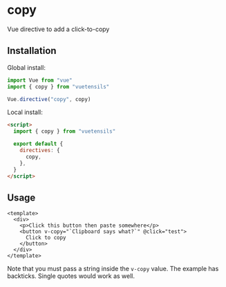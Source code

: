 # copy

Vue directive to add a click-to-copy

## Installation

Global install:

```js
import Vue from "vue"
import { copy } from "vuetensils"

Vue.directive("copy", copy)
```

Local install:

```html
<script>
  import { copy } from "vuetensils"

  export default {
    directives: {
      copy,
    },
  }
</script>
```

## Usage

```vue live
<template>
  <div>
    <p>Click this button then paste somewhere</p>
    <button v-copy="`Clipboard says what?`" @click="test">
      Click to copy
    </button>
  </div>
</template>
```

Note that you must pass a string inside the `v-copy` value. The example has backticks. Single quotes would work as well.
